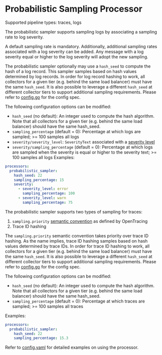 # Probabilistic Sampling Processor

Supported pipeline types: traces, logs

The probabilistic sampler supports sampling logs by associating a sampling rate to log severity.

A default sampling rate is mandatory. Additionally, additional sampling rates associated with a log severity can be added.
Any message with a log severity equal or higher to the log severity will adopt the new sampling.

The probabilistic sampler optionally may use a `hash_seed` to compute the hash of a log record.
This sampler samples based on hash values determined by log records. In order for
log record hashing to work, all collectors for a given tier (e.g. behind the same load balancer)
must have the same `hash_seed`. It is also possible to leverage a different `hash_seed` at
different collector tiers to support additional sampling requirements. Please refer to
[config.go](./config.go) for the config spec.

The following configuration options can be modified:
- `hash_seed` (no default): An integer used to compute the hash algorithm. Note that all collectors for a given tier (e.g. behind the same load balancer) should have the same hash_seed.
- `sampling_percentage` (default = 0): Percentage at which logs are sampled; >= 100 samples all logs
- `severity/severity_level`: `SeverityText` associated with a [severity level](https://github.com/open-telemetry/opentelemetry-specification/blob/main/specification/logs/data-model.md#displaying-severity)
- `severity/sampling_percentage` (default = 0): Percentage at which logs are sampled when the severity is equal or higher to the severity text; >= 100 samples all logs
Examples:

```yaml
processors:
  probabilistic_sampler:
    hash_seed: 22
    sampling_percentage: 15
    severity:
      - severity_level: error
        sampling_percentage: 100
      - severity_level: warn
        sampling_percentage: 75
```

The probabilistic sampler supports two types of sampling for traces:

1. `sampling.priority` [semantic
convention](https://github.com/opentracing/specification/blob/master/semantic_conventions.md#span-tags-table)
as defined by OpenTracing
2. Trace ID hashing

The `sampling.priority` semantic convention takes priority over trace ID hashing. As the name
implies, trace ID hashing samples based on hash values determined by trace IDs. In order for
trace ID hashing to work, all collectors for a given tier (e.g. behind the same load balancer)
must have the same `hash_seed`. It is also possible to leverage a different `hash_seed` at
different collector tiers to support additional sampling requirements. Please refer to
[config.go](./config.go) for the config spec.

The following configuration options can be modified:
- `hash_seed` (no default): An integer used to compute the hash algorithm. Note that all collectors for a given tier (e.g. behind the same load balancer) should have the same hash_seed.
- `sampling_percentage` (default = 0): Percentage at which traces are sampled; >= 100 samples all traces

Examples:

```yaml
processors:
  probabilistic_sampler:
    hash_seed: 22
    sampling_percentage: 15.3
```

Refer to [config.yaml](./testdata/config.yaml) for detailed
examples on using the processor.

